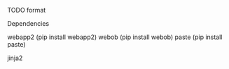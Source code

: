 TODO format

Dependencies 

webapp2 (pip install webapp2)
webob (pip install webob)
paste (pip install paste)

jinja2

